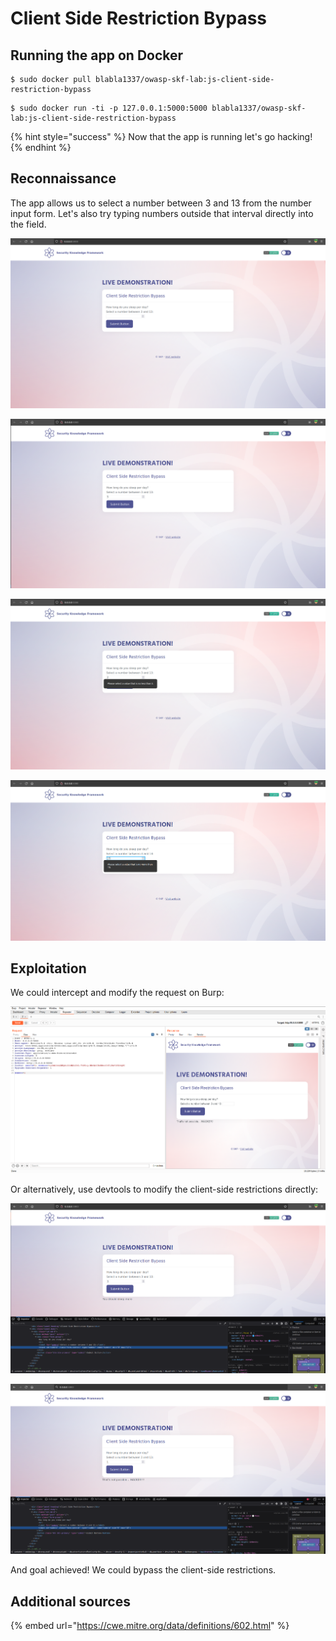 # Client Side Restriction Bypass

## Running the app on Docker

```
$ sudo docker pull blabla1337/owasp-skf-lab:js-client-side-restriction-bypass
```

```
$ sudo docker run -ti -p 127.0.0.1:5000:5000 blabla1337/owasp-skf-lab:js-client-side-restriction-bypass
```

{% hint style="success" %}
Now that the app is running let's go hacking!
{% endhint %}

## Reconnaissance

The app allows us to select a number between 3 and 13 from the number input form. Let's also try typing numbers outside that interval directly into the field.

![](../../.gitbook/assets/python/Client-Side-Restriction-Bypass/1.png)

![](../../.gitbook/assets/python/Client-Side-Restriction-Bypass/2.png)

![](../../.gitbook/assets/python/Client-Side-Restriction-Bypass/3.png)

![](../../.gitbook/assets/python/Client-Side-Restriction-Bypass/4.png)

## Exploitation

We could intercept and modify the request on Burp:

![](../../.gitbook/assets/python/Client-Side-Restriction-Bypass/5.png)

Or alternatively, use devtools to modify the client-side restrictions directly:

![](../../.gitbook/assets/python/Client-Side-Restriction-Bypass/6.png)

![](../../.gitbook/assets/python/Client-Side-Restriction-Bypass/7.png)

And goal achieved! We could bypass the client-side restrictions.

## Additional sources

{% embed url="https://cwe.mitre.org/data/definitions/602.html" %}
